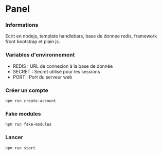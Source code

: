 # Panel

### Informations

Ecrit en nodejs, template handlebars, base de donnée redis, framework front
bootstrap et plain js.

### Variables d'environnement

- REDIS : URL de connexion à la base de donnée
- SECRET : Secret utilisé pour les sessions
- PORT : Port du serveur web

### Créer un compte

```
npm run create-account
```

### Fake modules

```
npm run fake-modules
```

### Lancer

```
npm run start
```
